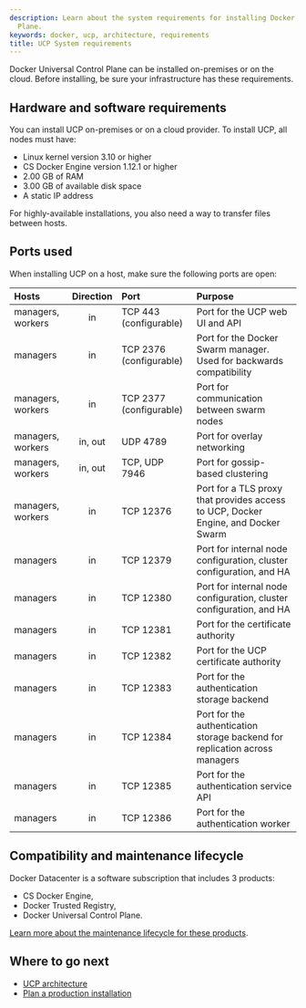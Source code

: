 ```yaml
---
description: Learn about the system requirements for installing Docker Universal Control
  Plane.
keywords: docker, ucp, architecture, requirements
title: UCP System requirements
---
```


Docker Universal Control Plane can be installed on-premises or on the cloud.
Before installing, be sure your infrastructure has these requirements.

## Hardware and software requirements

You can install UCP on-premises or on a cloud provider. To install UCP,
all nodes must have:

* Linux kernel version 3.10 or higher
* CS Docker Engine version 1.12.1 or higher
* 2.00 GB of RAM
* 3.00 GB of available disk space
* A static IP address

For highly-available installations, you also need a way to transfer files
between hosts.

## Ports used

When installing UCP on a host, make sure the following ports are open:

| Hosts             | Direction | Port                    | Purpose                                                                           |
|:------------------|:---------:|:------------------------|:----------------------------------------------------------------------------------|
| managers, workers |    in     | TCP 443  (configurable) | Port for the UCP web UI and API                                                   |
| managers          |    in     | TCP 2376 (configurable) | Port for the Docker Swarm manager. Used for backwards compatibility               |
| managers, workers |    in     | TCP 2377 (configurable) | Port for communication between swarm nodes                                        |
| managers, workers |  in, out  | UDP 4789                | Port for overlay networking                                                       |
| managers, workers |  in, out  | TCP, UDP 7946           | Port for gossip-based clustering                                                  |
| managers, workers |    in     | TCP 12376               | Port for a TLS proxy that provides access to UCP, Docker Engine, and Docker Swarm |
| managers          |    in     | TCP 12379               | Port for internal node configuration, cluster configuration, and HA               |
| managers          |    in     | TCP 12380               | Port for internal node configuration, cluster configuration, and HA               |
| managers          |    in     | TCP 12381               | Port for the certificate authority                                                |
| managers          |    in     | TCP 12382               | Port for the UCP certificate authority                                            |
| managers          |    in     | TCP 12383               | Port for the authentication storage backend                                       |
| managers          |    in     | TCP 12384               | Port for the authentication storage backend for replication across managers       |
| managers          |    in     | TCP 12385               | Port for the authentication service API                                           |
| managers          |    in     | TCP 12386               | Port for the authentication worker                                                |

## Compatibility and maintenance lifecycle

Docker Datacenter is a software subscription that includes 3 products:

* CS Docker Engine,
* Docker Trusted Registry,
* Docker Universal Control Plane.

[Learn more about the maintenance lifecycle for these products](http://success.docker.com/Get_Help/Compatibility_Matrix_and_Maintenance_Lifecycle).

## Where to go next

* [UCP architecture](../architecture.md)
* [Plan a production installation](plan-production-install.md)
